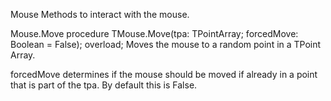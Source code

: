 Mouse
Methods to interact with the mouse.

Mouse.Move
procedure TMouse.Move(tpa: TPointArray; forcedMove: Boolean = False); overload;
Moves the mouse to a random point in a TPoint Array.

forcedMove determines if the mouse should be moved if already in a point that is part of the tpa. By default this is False.
